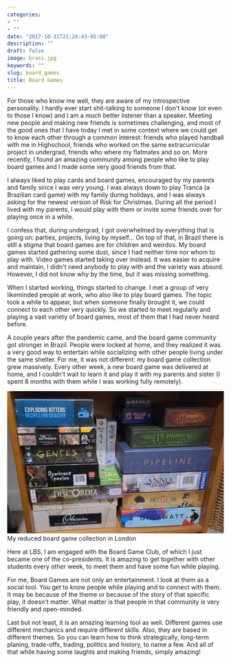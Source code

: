 ```yaml
---
categories:
- ""
- ""
date: "2017-10-31T21:28:43-05:00"
description: ""
draft: false
image: brass.jpg
keywords: ""
slug: board_games
title: Board Games
---
```


For those who know me well, they are aware of my introspective personality. I hardly ever start shit-talking to someone I don't know (or even to those I know) and I am a much better listener than a speaker. Meeting new people and making new friends is sometimes challenging, and most of the good ones that I have today I met in some context where we could get to know each other through a common interest: friends who played handball with me in Highschool, friends who worked on the same extracurricular project in undergrad, friends who where my flatmates and so on. More recently, I found an amazing community among people who like to play board games and I made some very good friends from that.

I always liked to play cards and board games, encouraged by my parents and family since I was very young. I was always down to play Tranca (a Brazilian card game) with my family during holidays, and I was always asking for the newest version of Risk for Christmas. During all the period I lived with my parents, I would play with them or invite some friends over for playing once in a while.

I confess that, during undergrad, I got overwhelmed by everything that is going on: parties, projects, living by myself... On top of that, in Brazil there is still a stigma that board games are for children and weirdos. My board games started gathering some dust, since I had neither time nor whom to play with. Video games started taking over instead. It was easier to acquire and maintain, I didn't need anybody to play with and the variety was absurd. However, I did not know why by the time, but it was missing something.

When I started working, things started to change. I met a group of very likeminded people at work, who also like to play board games. The topic took a while to appear, but when someone finally brought it, we could connect to each other very quickly. So we started to meet regularly and playing a vast variety of board games, most of them that I had never heard before.

A couple years after the pandemic came, and the board game community got stronger in Brazil. People were locked at home, and they realized it was a very good way to entertain while socializing with other people living under the same shelter. For me, it was not different: my board game collection grew massively. Every other week, a new board game was delivered at home, and I couldn't wait to learn it and play it with my parents and sister (I spent 8 months with them while I was working fully remotely).

![Testing](https://github.com/vrfaria/my_website/blob/main/static/img/blogs/bgs.jpeg?raw=true)
My reduced board game collection in London

Here at LBS, I am engaged with the Board Game Club, of which I just became one of the co-presidents. It is amazing to get together with other students every other week, to meet them and have some fun while playing.

For me, Board Games are not only an entertainment. I look at them as a social tool. You get to know people while playing and to connect with them. It may be because of the theme or because of the story of that specific play, it doesn't matter. What matter is that people in that community is very friendly and open-minded. 

Last but not least, it is an amazing learning tool as well. Different games use different mechanics and require different skills. Also, they are based in different themes. So you can learn how to think strategically, long-term planing, trade-offs, trading, politics and history, to name a few. And all of that while having some laughts and making friends, simply amazing!


